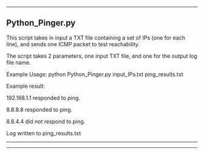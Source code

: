 ----------------
Python_Pinger.py
----------------

This script takes in input a TXT file containing a set of IPs (one for each line), and sends one ICMP packet to test reachability.

The script takes 2 parameters, one input TXT file, and one for the output log file name.

Example Usage:
python Python_Pinger.py input_IPs.txt ping_results.txt

Example result:

192.168.1.1 responded to ping.

8.8.8.8 responded to ping.

8.8.4.4 did not respond to ping.


Log written to ping_results.txt

----------------

----------------
